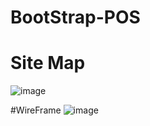 ﻿# BootStrap-POS

# Site Map
![image](https://github.com/user-attachments/assets/c0ffd133-f485-4246-b2c8-afbf63af8ba3)

#WireFrame
![image](https://github.com/user-attachments/assets/fcdca7b6-c9a9-4f30-8ae0-de89bf6f6224)
